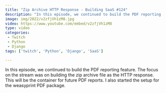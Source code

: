 ```yaml
---
title: "Zip Archive HTTP Response - Building SaaS #124"
description: "In this episode, we continued to build the PDF reporting feature. The focus on the stream was on building the zip archive file as the HTTP response. This will be the container for future PDF reports. I also started the setup for the weasyprint PDF package."
image: img/2022/v2zfjVh1zM8.jpg
video: https://www.youtube.com/embed/v2zfjVh1zM8
type: video
categories:
 - Twitch
 - Python
 - Django
tags: ['twitch', 'Python', 'Django', 'SaaS']

---
```


In this episode, we continued to build the PDF reporting feature. The focus on the stream was on building the zip archive file as the HTTP response. This will be the container for future PDF reports. I also started the setup for the weasyprint PDF package.
